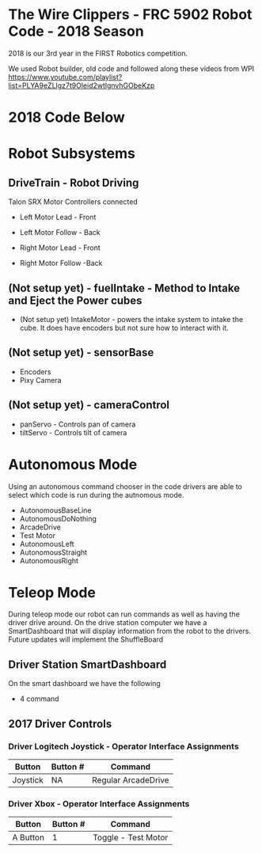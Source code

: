 # The Wire Clippers - FRC 5902 Robot Code - 2018 Season
2018 is our 3rd year in the FIRST Robotics competition.

We used Robot builder, old code and followed along these videos from WPI 
https://www.youtube.com/playlist?list=PLYA9eZLlgz7t9Oleid2wtlgnvhGObeKzp
# 2018 Code Below

# Robot Subsystems

## DriveTrain - Robot Driving
Talon SRX Motor Controllers connected 
- Left Motor Lead - Front
- Left Motor Follow - Back

- Right Motor Lead - Front
- Right Motor Follow -Back

## (Not setup yet) - fuelIntake - Method to Intake and Eject the Power cubes
- (Not setup yet) IntakeMotor - powers the intake system to intake the cube. It does have encoders but not sure how to interact with it.

## (Not setup yet) - sensorBase
- Encoders
- Pixy Camera

## (Not setup yet) - cameraControl 
- panServo - Controls pan of camera
- tiltServo - Controls tilt of camera

# Autonomous Mode

Using an autonomous command chooser in the code drivers are able to select which code is run during the autnomous mode.
- AutonomousBaseLine
- AutonomousDoNothing
- ArcadeDrive
- Test Motor
- AutonomousLeft
- AutonomousStraight
- AutonomousRight

# Teleop Mode

During teleop mode our robot can run commands as well as having the driver drive around. On the drive station computer we have a SmartDashboard that will display information from the robot to the drivers. Future updates will implement the ShuffleBoard

## Driver Station SmartDashboard

On the smart dashboard we have the following
- 4 command


## 2017 Driver Controls


### Driver Logitech Joystick - Operator Interface Assignments

| Button  | Button # | Command |
| ------------- | ------------- | ------------- |
| Joystick  | NA | Regular ArcadeDrive  |



### Driver Xbox - Operator Interface Assignments

| Button  | Button # | Command |
| ------------- | ------------- | ------------- |
| A Button | 1 | Toggle - Test Motor |

